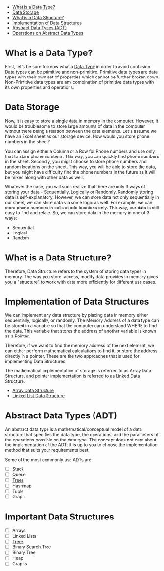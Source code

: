 - [What is a Data Type?](#what-is-a-data-type)
- [Data Storage](#data-storage)
- [What is a Data Structure?](#what-is-a-data-structure)
- [Implementation of Data Structures](#implementation-of-data-structures)
- [Abstract Data Types (ADT)](#abstract-data-types-adt)
- [Operations on Abstract Data Types](#operations-on-abstract-data-types)
# What is a Data Type?
First, let\'s be sure to know what a [Data Type](Data%20Type.md) in order to avoid confusion. Data types can be primitive and non-primitive. Primitive data types are data types with their own set of properties which cannot be further broken down. Non-Primitive data types are any combination of primitive data types with its own properties and operations.
# Data Storage
Now, it is easy to store a single data in memory in the computer.
However, it would be troublesome to store large amounts of data in the
computer without there being a relation between the data elements.
Let\'s assume we have an Excel sheet as our storage device. How would
you store phone numbers in the sheet?

You can assign either a Column or a Row for Phone numbers and use only
that to store phone numbers. This way, you can quickly find phone
numbers in the sheet. Secondly, you might choose to store phone numbers
and random locations on the sheet. This way, you will be able to store
the data, but you might have difficulty find the phone numbers in the
future as it will be mixed along with other data as well.

Whatever the case, you will soon realize that there are only 3 ways of
storing your data - Sequentially, Logically or Randomly. Randomly
storing data is self-explanatory. However, we can store data not only
sequentially in our sheet, we can store data via some logic as well. For
example, we can store phone numbers in cells at odd locations only. This
way, our data is still easy to find and relate. So, we can store data in
the memory in one of 3 ways:

-   Sequential
-   Logical
-   Random
# What is a Data Structure?
Therefore, Data Structure refers to the system of storing data types in
memory. The way you store, access, modify data provides in memory gives
you a \"structure\" to work with data more efficiently for different use
cases.

# Implementation of Data Structures
We can implement any data structure by placing data in memory either
sequentially, logically, or randomly. The Memory Address of a data type
can be stored in a variable so that the computer can understand WHERE to
find the data. This variable that stores the address of another variable
is known as a Pointer.

Therefore, if we want to find the memory address of the next element, we
can either perform mathematical calculations to find it, or store the
address directly in a pointer. These are the two approaches that is used
for implementing Data Structures.

The mathematical implementation of storage is referred to as Array Data
Structure, and pointer implementation is referred to as Linked Data
Structure.

- [Array Data Structure](array.md)
- [Linked List Data Structure](structure/linked-list.md)
# Abstract Data Types (ADT)
An abstract data type is a mathematical/conceptual model of a data
structure that specifies the data type, the operations, and the
parameters of the operations possible on the data type. The concept does
not care about the implementation of the ADT. It is up to you to choose
the implementation method that suits your requirements best.

Some of the most commonly use ADTs are:
- [ ]   [Stack](adt/stack.md)
- [ ]   Queue
- [ ]   [Trees](Trees/Trees.md)
- [ ]   Hashmap
- [ ]   Tuple
- [ ]   Graph

# Important Data Structures
- [ ] Arrays
- [ ] Linked Lists
- [ ] [Trees](Trees/Trees.md)
- [ ] Binary Search Tree
- [ ] Binary Tree
- [ ] Heap
- [ ] Graphs